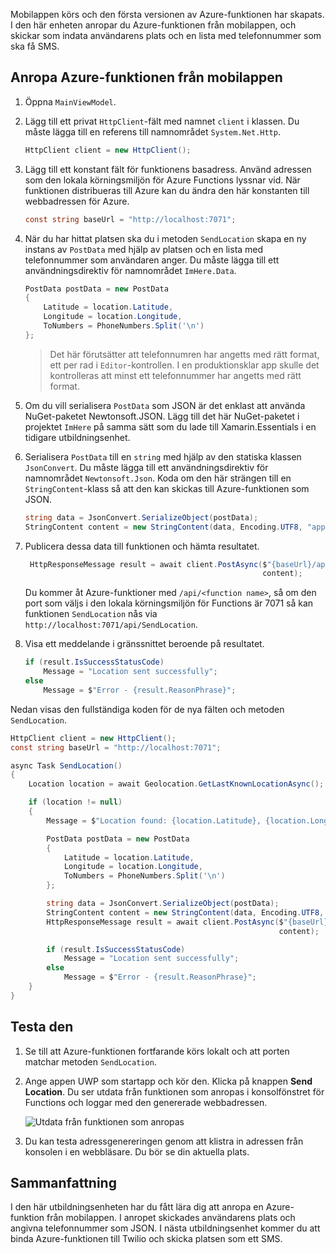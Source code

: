 Mobilappen körs och den första versionen av Azure-funktionen har skapats. I den här enheten anropar du Azure-funktionen från mobilappen, och skickar som indata användarens plats och en lista med telefonnummer som ska få SMS.

## <a name="calling-the-azure-function-from-the-mobile-app"></a>Anropa Azure-funktionen från mobilappen

1. Öppna `MainViewModel`.

1. Lägg till ett privat `HttpClient`-fält med namnet `client` i klassen. Du måste lägga till en referens till namnområdet `System.Net.Http`.

    ```cs
    HttpClient client = new HttpClient();
    ```

1. Lägg till ett konstant fält för funktionens basadress. Använd adressen som den lokala körningsmiljön för Azure Functions lyssnar vid. När funktionen distribueras till Azure kan du ändra den här konstanten till webbadressen för Azure.

    ```cs
    const string baseUrl = "http://localhost:7071";
    ```

1. När du har hittat platsen ska du i metoden `SendLocation` skapa en ny instans av `PostData` med hjälp av platsen och en lista med telefonnummer som användaren anger. Du måste lägga till ett användningsdirektiv för namnområdet `ImHere.Data`.

    ```cs
    PostData postData = new PostData
    {
        Latitude = location.Latitude,
        Longitude = location.Longitude,
        ToNumbers = PhoneNumbers.Split('\n')
    };
    ```

    > Det här förutsätter att telefonnumren har angetts med rätt format, ett per rad i `Editor`-kontrollen. I en produktionsklar app skulle det kontrolleras att minst ett telefonnummer har angetts med rätt format.

1. Om du vill serialisera `PostData` som JSON är det enklast att använda NuGet-paketet Newtonsoft.JSON. Lägg till det här NuGet-paketet i projektet `ImHere` på samma sätt som du lade till Xamarin.Essentials i en tidigare utbildningsenhet.

1. Serialisera `PostData` till en `string` med hjälp av den statiska klassen `JsonConvert`. Du måste lägga till ett användningsdirektiv för namnområdet `Newtonsoft.Json`. Koda om den här strängen till en `StringContent`-klass så att den kan skickas till Azure-funktionen som JSON.

    ```cs
    string data = JsonConvert.SerializeObject(postData);
    StringContent content = new StringContent(data, Encoding.UTF8, "application/json");
    ```

1. Publicera dessa data till funktionen och hämta resultatet.

   ```cs
    HttpResponseMessage result = await client.PostAsync($"{baseUrl}/api/SendLocation",
                                                        content);
   ```

   Du kommer åt Azure-funktioner med `/api/<function name>`, så om den port som väljs i den lokala körningsmiljön för Functions är 7071 så kan funktionen `SendLocation` nås via `http://localhost:7071/api/SendLocation`.

1. Visa ett meddelande i gränssnittet beroende på resultatet.

    ```cs
    if (result.IsSuccessStatusCode)
        Message = "Location sent successfully";
    else
        Message = $"Error - {result.ReasonPhrase}";
    ```

Nedan visas den fullständiga koden för de nya fälten och metoden `SendLocation`.

```cs
HttpClient client = new HttpClient();
const string baseUrl = "http://localhost:7071";

async Task SendLocation()
{
    Location location = await Geolocation.GetLastKnownLocationAsync();

    if (location != null)
    {
        Message = $"Location found: {location.Latitude}, {location.Longitude}.";

        PostData postData = new PostData
        {
            Latitude = location.Latitude,
            Longitude = location.Longitude,
            ToNumbers = PhoneNumbers.Split('\n')
        };

        string data = JsonConvert.SerializeObject(postData);
        StringContent content = new StringContent(data, Encoding.UTF8, "application/json");
        HttpResponseMessage result = await client.PostAsync($"{baseUrl}/api/SendLocation",
                                                            content);

        if (result.IsSuccessStatusCode)
            Message = "Location sent successfully";
        else
            Message = $"Error - {result.ReasonPhrase}";
    }
}
```

## <a name="testing-it-out"></a>Testa den

1. Se till att Azure-funktionen fortfarande körs lokalt och att porten matchar metoden `SendLocation`.

1. Ange appen UWP som startapp och kör den. Klicka på knappen **Send Location**. Du ser utdata från funktionen som anropas i konsolfönstret för Functions och loggar med den genererade webbadressen.

    ![Utdata från funktionen som anropas](../media/6-function-called.png)

1. Du kan testa adressgenereringen genom att klistra in adressen från konsolen i en webbläsare. Du bör se din aktuella plats.

## <a name="summary"></a>Sammanfattning

I den här utbildningsenheten har du fått lära dig att anropa en Azure-funktion från mobilappen. I anropet skickades användarens plats och angivna telefonnummer som JSON. I nästa utbildningsenhet kommer du att binda Azure-funktionen till Twilio och skicka platsen som ett SMS.